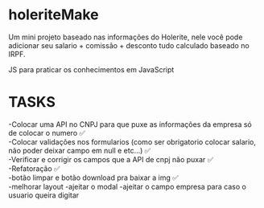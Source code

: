# holeriteMake
Um mini projeto baseado nas informações do Holerite, nele você pode adicionar seu salario + comissão + desconto tudo calculado baseado no IRPF.

JS para praticar os conhecimentos em JavaScript

# TASKS
-Colocar uma API no CNPJ para que puxe as informações da empresa só de colocar o numero ✅ <br>
-Colocar validações nos formularios (como ser obrigatorio colocar salario, não poder deixar campo em null e etc...) ✅ <br>
-Verificar e corrigir os campos que a API de cnpj não puxar ✅  <br> 
-Refatoração ✅ <br>
-botão limpar e botão download pra baixar a img ✅ <br>
-melhorar layout
-ajeitar o modal
-ajeitar o campo empresa para caso o usuario queira digitar 